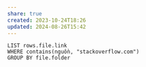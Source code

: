 ```yaml
---
share: true
created: 2023-10-24T18:26
updated: 2024-08-26T15:42
---
```

```dataview
LIST rows.file.link
WHERE contains(nguồn, "stackoverflow.com")
GROUP BY file.folder
```